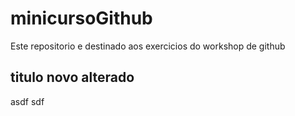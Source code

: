 # minicursoGithub
Este repositorio e destinado aos exercicios do workshop de github
## titulo novo alterado
asdf
sdf